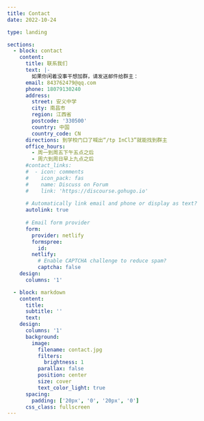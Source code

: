 ```yaml
---
title: Contact
date: 2022-10-24

type: landing

sections:
  - block: contact
    content:
      title: 联系我们
      text: |-
        如果你闲着没事干想加群，请发送邮件给群主：
      email: 843762479@qq.com
      phone: 18079130240
      address:
        street: 安义中学
        city: 南昌市
        region: 江西省
        postcode: '330500'
        country: 中国
        country_code: CN
      directions: 到学校门口了喊出“/tp InCl3”就能找到群主
      office_hours:
        - 周一到周五下午五点之后
        - 周六到周日早上九点之后
      #contact_links:
      #  - icon: comments
      #    icon_pack: fas
      #    name: Discuss on Forum
      #    link: 'https://discourse.gohugo.io'
    
      # Automatically link email and phone or display as text?
      autolink: true
    
      # Email form provider
      form:
        provider: netlify
        formspree:
          id:
        netlify:
          # Enable CAPTCHA challenge to reduce spam?
          captcha: false
    design:
      columns: '1'

  - block: markdown
    content:
      title:
      subtitle: ''
      text:
    design:
      columns: '1'
      background:
        image: 
          filename: contact.jpg
          filters:
            brightness: 1
          parallax: false
          position: center
          size: cover
          text_color_light: true
      spacing:
        padding: ['20px', '0', '20px', '0']
      css_class: fullscreen
---
```

